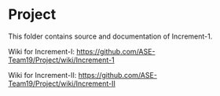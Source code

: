 # Project


This folder contains source and documentation of Increment-1.


Wiki for Increment-I:  https://github.com/ASE-Team19/Project/wiki/Increment-1

Wiki for Increment-II: https://github.com/ASE-Team19/Project/wiki/Increment-II
